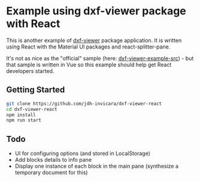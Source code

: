 # Example using dxf-viewer package with React

This is another example of [dxf-viewer](https://github.com/vagran/dxf-viewer) package application. It is written using React with the Material UI packages and react-splitter-pane.

It's not as nice as the "official" sample (here: [dxf-viewer-example-src](https://github.com/vagran/dxf-viewer-example-src)) - but that sample is written in Vue so this example should help get React developers started.

## Getting Started

```sh
git clone https://github.com/jdh-invicara/dxf-viewer-react
cd dxf-viewer-react
npm install
npm run start
```

## Todo

* UI for configuring options (and stored in LocalStorage)
* Add blocks details to info pane
* Display one instance of each block in the main pane (synthesize a temporary document for this)
